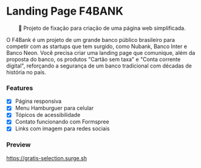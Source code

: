 # Landing Page F4BANK


<p align="center">🚀 Projeto de fixação para criação de uma página web simplificada.
<p align="left">O F4Bank é um projeto de um grande banco público brasileiro para competir com as startups que tem surgido, como Nubank, Banco Inter e Banco Neon. Você precisa criar uma landing page que comunique, além da proposta do banco, os produtos "Cartão sem taxa" e "Conta corrente digital", reforçando a segurança de um banco tradicional com décadas de história no país. 

### Features

- [x] Página responsiva
- [x] Menu Hamburguer para celular
- [x] Tópicos de acessibilidade
- [x] Contato funcionando com Formspree
- [x] Links com imagem para redes sociais

### Preview
https://gratis-selection.surge.sh